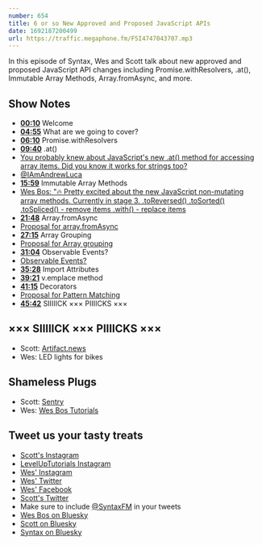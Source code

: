 ```yaml
---
number: 654
title: 6 or so New Approved and Proposed JavaScript APIs
date: 1692187200499
url: https://traffic.megaphone.fm/FSI4747043707.mp3
---
```


In this episode of Syntax, Wes and Scott talk about new approved and proposed JavaScript API changes including Promise.withResolvers, .at(), Immutable Array Methods, Array.fromAsync, and more.

## Show Notes

* **[00:10](#t=00:10)** Welcome
* **[04:55](#t=04:55)** What are we going to cover?
* **[06:10](#t=06:10)** Promise.withResolvers
* **[09:40](#t=09:40)** .at()
* [You probably knew about JavaScript's new .at() method for accessing array items. Did you know it works for strings too?](https://twitter.com/wesbos/status/1684964556542550031)
* [@IAmAndrewLuca](https://twitter.com/iamandrewluca)
* **[15:59](#t=15:59)** Immutable Array Methods
* [Wes Bos: "🔥 Pretty excited about the new JavaScript non-mutating array methods. Currently in stage 3. .toReversed() .toSorted() .toSpliced() - remove items .with() - replace items](https://twitter.com/wesbos/status/1593271021557239809)
* **[21:48](#t=21:48)** Array.fromAsync
* [Proposal for array.fromAsync](https://github.com/tc39/proposal-array-from-async)
* **[27:15](#t=27:15)** Array Grouping
* [Proposal for Array grouping](https://github.com/tc39/proposal-array-grouping)
* **[31:04](#t=31:04)** Observable Events?
* [Observable Events?](https://github.com/domfarolino/observable)
* **[35:28](#t=35:28)** Import Attributes
* **[39:21](#t=39:21)** v.emplace method
* **[41:15](#t=41:15)** Decorators
* [Proposal for Pattern Matching](https://github.com/tc39/proposal-pattern-matching)
* **[45:42](#t=45:42)** SIIIIICK ××× PIIIICKS ×××

## ××× SIIIIICK ××× PIIIICKS ×××

* Scott: [Artifact.news](https://artifact.news/)
* Wes: LED lights for bikes

## Shameless Plugs

* Scott: [Sentry](https://sentry.io)
* Wes: [Wes Bos Tutorials](https://wesbos.com/courses)

## Tweet us your tasty treats

* [Scott's Instagram](https://www.instagram.com/stolinski/)
* [LevelUpTutorials Instagram](https://www.instagram.com/LevelUpTutorials/)
* [Wes' Instagram](https://www.instagram.com/wesbos/)
* [Wes' Twitter](https://twitter.com/wesbos)
* [Wes' Facebook](https://www.facebook.com/wesbos.developer)
* [Scott's Twitter](https://twitter.com/stolinski)
* Make sure to include [@SyntaxFM](https://twitter.com/SyntaxFM) in your tweets
* [Wes Bos on Bluesky](https://bsky.app/profile/wesbos.com)
* [Scott on Bluesky](https://bsky.app/profile/tolin.ski)
* [Syntax on Bluesky](https://bsky.app/profile/syntax.fm)
